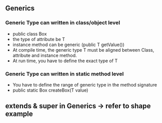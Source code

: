 ## Generics

### Generic Type can written in class/object level 
- public class Box<T>
- the type of attribute be T
- instance method can be generic (public T getValue())
- At compile time, the generic type T must be aligned between Class, attribute and instance method.
- At run time, you have to define the exact type of T

### Generic Type can written in static method level
- You have to define the range of generic type in the method signature
- public static <T> Box<T> createBox(T value)

## extends & super in Generics -> refer to shape example